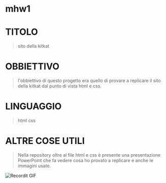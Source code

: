 # mhw1
# TITOLO
> sito della kitkat
# OBBIETTIVO
> l'obbiettivo di questo progetto era quello di provare a replicare il sito della kitkat dal punto di vista html e css.
# LINGUAGGIO
> html css
# ALTRE COSE UTILI
> Nella repository oltre al file html e css è presente una presentazione PowerPoint che fa vedere cosa ho provato a replicare e anche le immagini usate.


![Recordit GIF](https://data.textstudio.com/output/sample/animated/8/6/2/5/fine-3-5268.gif)
